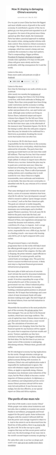 ![](https://github.com/The-Run-Philosophy-Organization/run/blob/main/%E5%AF%B9%E6%B6%A6%E5%AD%A6%E7%9A%84%E6%8A%A5%E9%81%93/imgs/economist_may27.png)
